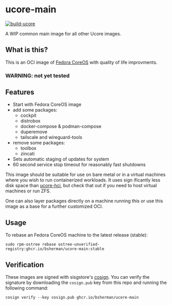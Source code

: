 # ucore-main

[![build-ucore](https://github.com/bsherman/ucore-main/actions/workflows/build.yml/badge.svg)](https://github.com/bsherman/ucore-main/actions/workflows/build.yml)

A WIP common main image for all other Ucore images.

## What is this?

This is an OCI image of [Fedora CoreOS](https://getfedora.org/coreos/) with quality of life improvments.

### WARNING: not yet tested

## Features

- Start with Fedora CoreOS image
- add some packages:
  - cockpit
  - distrobox
  - docker-compose & podman-compose
  - duperemove
  - tailscale and wireguard-tools
- remove some packages:
  - toolbox
  - zincati
- Sets automatic staging of updates for system
- 60 second service stop timeout for reasonably fast shutdowns

This image should be suitable for use on bare metal or in a virtual machines where you wish to run containerized workloads. It uses sign
ificantly less disk space than [ucore-hci](https://github.com/bsherman/ucore-hci), but check that out if you need to host virtual machines or run ZFS.

One can also layer packages directly on a machine running this or use this image as a base for a further customized OCI.


## Usage

To rebase an Fedora CoreOS machine to the latest release (stable):

    sudo rpm-ostree rebase ostree-unverified-registry:ghcr.io/bsherman/ucore-main:stable

  
## Verification

These images are signed with sisgstore's [cosign](https://docs.sigstore.dev/cosign/overview/). You can verify the signature by downloading the `cosign.pub` key from this repo and running the following command:

    cosign verify --key cosign.pub ghcr.io/bsherman/ucore-main